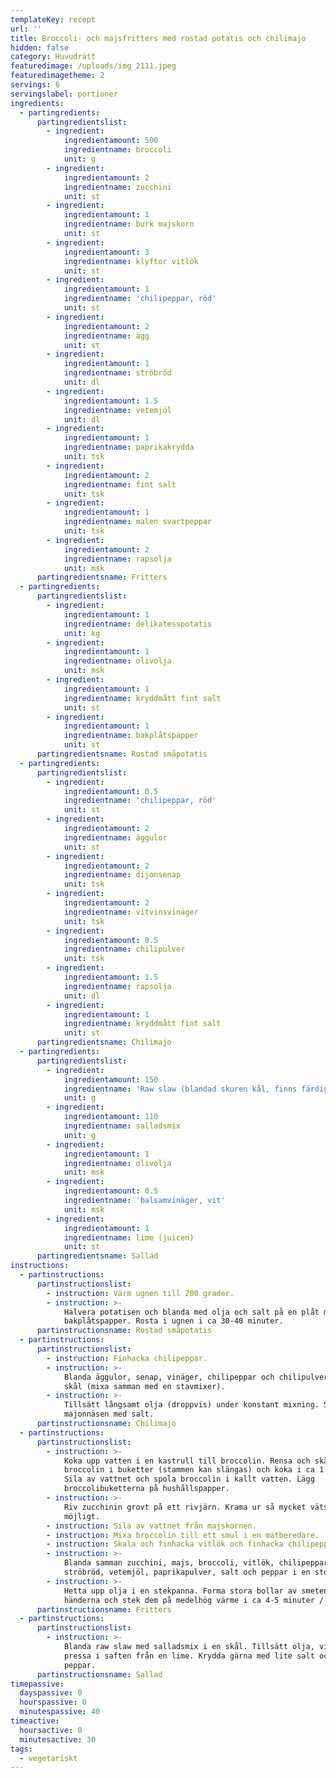 ```yaml
---
templateKey: recept
url: ''
title: Broccoli- och majsfritters med rostad potatis och chilimajo
hidden: false
category: Huvudrätt
featuredimage: /uploads/img_2111.jpeg
featuredimagetheme: 2
servings: 6
servingslabel: portioner
ingredients:
  - partingredients:
      partingredientslist:
        - ingredient:
            ingredientamount: 500
            ingredientname: broccoli
            unit: g
        - ingredient:
            ingredientamount: 2
            ingredientname: zucchini
            unit: st
        - ingredient:
            ingredientamount: 1
            ingredientname: burk majskorn
            unit: st
        - ingredient:
            ingredientamount: 3
            ingredientname: klyftor vitlök
            unit: st
        - ingredient:
            ingredientamount: 1
            ingredientname: 'chilipeppar, röd'
            unit: st
        - ingredient:
            ingredientamount: 2
            ingredientname: ägg
            unit: st
        - ingredient:
            ingredientamount: 1
            ingredientname: ströbröd
            unit: dl
        - ingredient:
            ingredientamount: 1.5
            ingredientname: vetemjöl
            unit: dl
        - ingredient:
            ingredientamount: 1
            ingredientname: paprikakrydda
            unit: tsk
        - ingredient:
            ingredientamount: 2
            ingredientname: fint salt
            unit: tsk
        - ingredient:
            ingredientamount: 1
            ingredientname: malen svartpeppar
            unit: tsk
        - ingredient:
            ingredientamount: 2
            ingredientname: rapsolja
            unit: msk
      partingredientsname: Fritters
  - partingredients:
      partingredientslist:
        - ingredient:
            ingredientamount: 1
            ingredientname: delikatesspotatis
            unit: kg
        - ingredient:
            ingredientamount: 1
            ingredientname: olivolja
            unit: msk
        - ingredient:
            ingredientamount: 1
            ingredientname: kryddmått fint salt
            unit: st
        - ingredient:
            ingredientamount: 1
            ingredientname: bakplåtspapper
            unit: st
      partingredientsname: Rostad småpotatis
  - partingredients:
      partingredientslist:
        - ingredient:
            ingredientamount: 0.5
            ingredientname: 'chilipeppar, röd'
            unit: st
        - ingredient:
            ingredientamount: 2
            ingredientname: äggulor
            unit: st
        - ingredient:
            ingredientamount: 2
            ingredientname: dijonsenap
            unit: tsk
        - ingredient:
            ingredientamount: 2
            ingredientname: vitvinsvinäger
            unit: tsk
        - ingredient:
            ingredientamount: 0.5
            ingredientname: chilipulver
            unit: tsk
        - ingredient:
            ingredientamount: 1.5
            ingredientname: rapsolja
            unit: dl
        - ingredient:
            ingredientamount: 1
            ingredientname: kryddmått fint salt
            unit: st
      partingredientsname: Chilimajo
  - partingredients:
      partingredientslist:
        - ingredient:
            ingredientamount: 150
            ingredientname: 'Raw slaw (blandad skuren kål, finns färdig i påse)'
            unit: g
        - ingredient:
            ingredientamount: 110
            ingredientname: salladsmix
            unit: g
        - ingredient:
            ingredientamount: 1
            ingredientname: olivolja
            unit: msk
        - ingredient:
            ingredientamount: 0.5
            ingredientname: 'balsamvinäger, vit'
            unit: msk
        - ingredient:
            ingredientamount: 1
            ingredientname: lime (juicen)
            unit: st
      partingredientsname: Sallad
instructions:
  - partinstructions:
      partinstructionslist:
        - instruction: Värm ugnen till 200 grader.
        - instruction: >-
            Halvera potatisen och blanda med olja och salt på en plåt med
            bakplåtspapper. Rosta i ugnen i ca 30-40 minuter.
      partinstructionsname: Rostad småpotatis
  - partinstructions:
      partinstructionslist:
        - instruction: Finhacka chilipeppar.
        - instruction: >-
            Blanda äggulor, senap, vinäger, chilipeppar och chilipulver i en
            skål (mixa samman med en stavmixer).
        - instruction: >-
            Tillsätt långsamt olja (droppvis) under konstant mixning. Smaka av
            majonnäsen med salt.
      partinstructionsname: Chilimajo
  - partinstructions:
      partinstructionslist:
        - instruction: >-
            Koka upp vatten i en kastrull till broccolin. Rensa och skär
            broccolin i buketter (stammen kan slängas) och koka i ca 1 minut.
            Sila av vattnet och spola broccolin i kallt vatten. Lägg
            broccolibuketterna på hushållspapper.
        - instruction: >-
            Riv zucchinin grovt på ett rivjärn. Krama ur så mycket vätska som
            möjligt.
        - instruction: Sila av vattnet från majskornen.
        - instruction: Mixa broccolin till ett smul i en matberedare.
        - instruction: Skala och finhacka vitlök och finhacka chilipeppar.
        - instruction: >-
            Blanda samman zucchini, majs, broccoli, vitlök, chilipeppar, ägg,
            ströbröd, vetemjöl, paprikapulver, salt och peppar i en stor skål.
        - instruction: >-
            Hetta upp olja i en stekpanna. Forma stora bollar av smeten med
            händerna och stek dem på medelhög värme i ca 4-5 minuter / sida.
      partinstructionsname: Fritters
  - partinstructions:
      partinstructionslist:
        - instruction: >-
            Blanda raw slaw med salladsmix i en skål. Tillsätt olja, vinäger och
            pressa i saften från en lime. Krydda gärna med lite salt och
            peppar. 
      partinstructionsname: Sallad
timepassive:
  dayspassive: 0
  hourspassive: 0
  minutespassive: 40
timeactive:
  hoursactive: 0
  minutesactive: 30
tags:
  - vegetariskt
---
```


